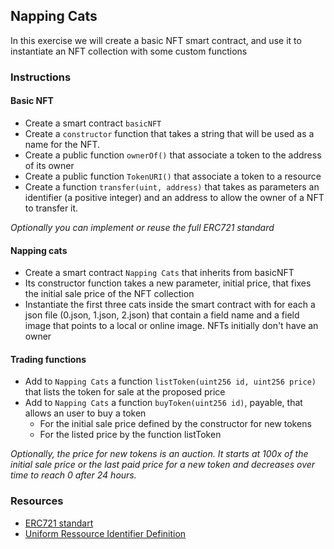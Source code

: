 ## Napping Cats

In this exercise we will create a basic NFT smart contract, and use it to instantiate an NFT collection with some custom functions

### Instructions

#### Basic NFT
- Create a smart contract `basicNFT`
- Create a `constructor` function that takes a string that will be used as a name for the NFT. 
- Create a public function `ownerOf()` that associate a token to the address of its owner
- Create a public function `TokenURI()` that associate a token to a resource
- Create a function `transfer(uint, address)` that takes as parameters an identifier (a positive integer) and an address to allow the owner of a NFT to transfer it.

*Optionally you can implement or reuse the full ERC721 standard*

#### Napping cats
- Create a smart contract `Napping Cats` that inherits from basicNFT
- Its constructor function takes a new parameter, initial price, that fixes the initial sale price of the NFT collection
- Instantiate the first three cats inside the smart contract with for each a json file (0.json, 1.json, 2.json) that contain a field name and a field image that points to a local or online image. NFTs initially don't have an owner

#### Trading functions
- Add to `Napping Cats` a function `listToken(uint256 id, uint256 price)` that lists the token for sale at the proposed price
- Add to `Napping Cats` a function `buyToken(uint256 id)`, payable, that allows an user to buy a token 
    - For the initial sale price defined by the constructor for new tokens
    - For the listed price by the function listToken

*Optionally, the price for new tokens is an auction. It starts at 100x of the initial sale price or the last paid price for a new token and decreases over time to reach 0 after 24 hours.*

### Resources
- [ERC721 standart](https://eips.ethereum.org/EIPS/eip-721)
- [Uniform Ressource Identifier Definition](https://en.wikipedia.org/wiki/Uniform_Resource_Identifier)

